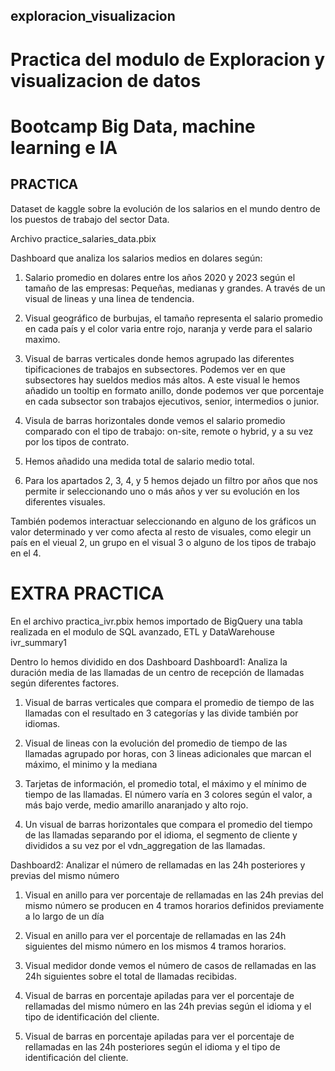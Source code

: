 ## exploracion_visualizacion

# Practica del modulo de Exploracion y visualizacion de datos

# Bootcamp Big Data, machine learning e IA

## PRACTICA

Dataset de kaggle sobre la evolución de los salarios en el mundo
dentro de los puestos de trabajo del sector Data.

Archivo practice_salaries_data.pbix

Dashboard que analiza los salarios medios en dolares según:

1. Salario promedio en dolares entre los años 2020 y 2023 según el tamaño de las empresas: Pequeñas, medianas y grandes.
   A través de un visual de lineas y una linea de tendencia.

2. Visual geográfico de burbujas, el tamaño representa el salario promedio en cada país y el color varia entre rojo, naranja y verde
   para el salario maximo.

3. Visual de barras verticales donde hemos agrupado las diferentes tipificaciones de trabajos en subsectores.
   Podemos ver en que subsectores hay sueldos medios más altos. A este visual le hemos añadido un tooltip en formato anillo,
   donde podemos ver que porcentaje en cada subsector son trabajos ejecutivos, senior, intermedios o junior.

4. Visula de barras horizontales donde vemos el salario promedio comparado con el tipo de trabajo: on-site, remote o hybrid,
   y a su vez por los tipos de contrato.

5. Hemos añadido una medida total de salario medio total.

6. Para los apartados 2, 3, 4, y 5 hemos dejado un filtro por años que nos permite ir seleccionando uno o más años y ver su evolución
   en los diferentes visuales.

También podemos interactuar seleccionando en alguno de los gráficos un valor determinado y ver como afecta al resto de
visuales, como elegir un país en el vieual 2, un grupo en el visual 3 o alguno de los tipos de trabajo en el 4.

# EXTRA PRACTICA

En el archivo practica_ivr.pbix hemos importado de BigQuery una tabla realizada en el modulo de SQL avanzado, ETL y DataWarehouse ivr_summary1

Dentro lo hemos dividido en dos Dashboard
Dashboard1: Analiza la duración media de las llamadas de un centro de recepción de llamadas según diferentes factores.

1. Visual de barras verticales que compara el promedio de tiempo de las llamadas con el resultado en 3 categorías y las divide también por idiomas.

2. Visual de lineas con la evolución del promedio de tiempo de las llamadas agrupado por horas, con 3 lineas adicionales que marcan el máximo, el minimo y la mediana

3. Tarjetas de información, el promedio total, el máximo y el mínimo de tiempo de las llamadas. El número varía en 3 colores según el valor, a más bajo verde, medio amarillo anaranjado y alto rojo.

4. Un visual de barras horizontales que compara el promedio del tiempo de las llamadas separando por el idioma, el segmento de cliente y divididos a su vez por el vdn_aggregation de las llamadas.

Dashboard2: Analizar el número de rellamadas en las 24h posteriores y previas del mismo número

1. Visual en anillo para ver porcentaje de rellamadas en las 24h previas del mismo número se producen en 4 tramos horarios definidos previamente a lo largo de un día

2. Visual en anillo para ver el porcentaje de rellamadas en las 24h siguientes del mismo número en los mismos 4 tramos horarios.

3. Visual medidor donde vemos el número de casos de rellamadas en las 24h siguientes sobre el total de llamadas recibidas.

4. Visual de barras en porcentaje apiladas para ver el porcentaje de rellamadas del mismo número en las 24h previas según el idioma y el tipo de identificación del cliente.

5. Visual de barras en porcentaje apiladas para ver el porcentaje de rellamadas en las 24h posteriores según el idioma y el tipo de identificación del cliente.
